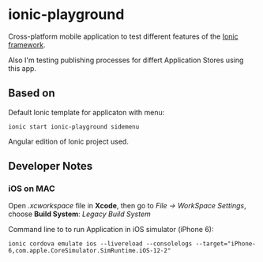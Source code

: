 # ionic-playground
Cross-platform mobile application to test different features of the [Ionic framework](https://ionicframework.com/).

Also I'm testing publishing processes for differt Application Stores using this app. 

## Based on
Default Ionic template for applicaton with menu: 
```
ionic start ionic-playground sidemenu
```
Angular edition of Ionic project used.


## Developer Notes

### iOS on MAC 

Open *.xcworkspace* file in **Xcode**, then go to *File -> WorkSpace Settings*, choose **Build System**: *Legacy Build System*

Command line to to run Application in iOS simulator (iPhone 6):
```
ionic cordova emulate ios --livereload --consolelogs --target="iPhone-6,com.apple.CoreSimulator.SimRuntime.iOS-12-2"
```